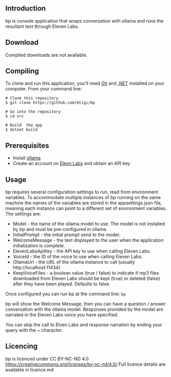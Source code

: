 ## Introduction

bp is console application that wraps conversation with ollama and runs the resultant text through Eleven Labs.

## Download

Compiled downloads are not available.

## Compiling

To clone and run this application, you'll need [Git](https://git-scm.com) and [.NET](https://dotnet.microsoft.com/) installed on your computer. From your command line:

```
# Clone this repository
$ git clone https://github.com/btigi/bp

# Go into the repository
$ cd src

# Build  the app
$ dotnet build
```

## Prerequisites

- Install [ollama](https://ollama.com/)
- Create an account on [Elevn Labs](https://elevenlabs.io/) and obtain an API key

## Usage

bp requires several configuration settings to run, read from environment variables. To accommodate multiple instances of bp running on the same machine the names of the variables are stored in the appsettings.json file, meaning each instance can point to a different set of environment variables. The  settings are:
 - Model - the name of the ollama model to use. The model is not installed by bp and must be pre-configured in ollama.
 - InitialPrompt - the initial prompt send to the model.
 - WelcomeMessage - the text displayed to the user when the application initialization is complete.
 - ElevenLabsApiKey - the API key to use when calling Eleven Labs.
 - VoiceId - the ID of the voice to use when calling Eleven Labs.
 - OllamaUrl - the URL of the ollama instance to call (usually http://localhost:11434)
 - KeepVoiceFiles - a boolean value (true / false) to indicate if mp3 files downloaded from Eleven Labs should be kept (true) or deleted (false) after they have been played. Defaults to false.

 Once configured you can run bp at the command line:
 ```bp```

 bp will show the Welcome Message, then you can have a question / answer conversation with the ollama model. Responses provided by the model are narrated in the Eleven Labs voice you have specified.

 You can skip the call to Elven Labs and response narration by ending your query with the ~ character.


## Licencing

bp is licenced under CC BY-NC-ND 4.0 https://creativecommons.org/licenses/by-nc-nd/4.0/ Full licence details are available in licence.md
